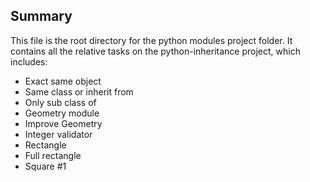 ## Summary

This file is the root directory for the python modules project folder. It contains all the relative tasks on the python-inheritance project, which includes:

* Exact same object
* Same class or inherit from
* Only sub class of
* Geometry module
* Improve Geometry
* Integer validator
* Rectangle
* Full rectangle
* Square #1